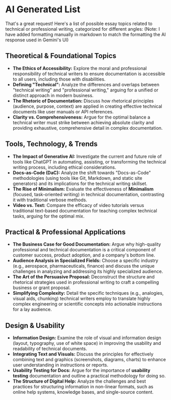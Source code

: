 
# AI Generated List
That's a great request! Here's a list of possible essay topics related to technical or professional writing, categorized for different angles:
(Note: I have added formatting manually in markdown to match the formatting the AI response used in Gemini's UI)
## Theoretical & Foundational Topics
* **The Ethics of Accessibility:** Explore the moral and professional responsibility of technical writers to ensure documentation is accessible to all users, including those with disabilities.
* **Defining "Technical":** Analyze the differences and overlaps between "technical writing" and "professional writing," arguing for a unified or distinct approach in modern business.
* **The Rhetoric of Documentation:** Discuss how rhetorical principles (audience, purpose, context) are applied in creating effective technical documents like user manuals or API references.
* **Clarity vs. Comprehensiveness:** Argue for the optimal balance a technical writer must strike between achieving absolute clarity and providing exhaustive, comprehensive detail in complex documentation.

## Tools, Technology, & Trends
* **The Impact of Generative AI:** Investigate the current and future role of tools like ChatGPT in automating, assisting, or transforming the technical writing process, including ethical considerations.
* **Docs-as-Code (DaC):** Analyze the shift towards "Docs-as-Code" methodologies (using tools like Git, Markdown, and static site generators) and its implications for the technical writing skillset.
* **The Rise of Minimalism:** Evaluate the effectiveness of **Minimalism** (focused, task-oriented writing) in technical documentation, contrasting it with traditional verbose methods.
* **Video vs. Text:** Compare the efficacy of video tutorials versus traditional text-based documentation for teaching complex technical tasks, arguing for the optimal mix.

## Practical & Professional Applications
* **The Business Case for Good Documentation:** Argue why high-quality professional and technical documentation is a critical component of customer success, product adoption, and a company's bottom line.
* **Audience Analysis in Specialized Fields:** Choose a specific industry (e.g., aerospace, pharmaceuticals, finance) and discuss the unique challenges in analyzing and addressing its highly specialized audience.
* **The Art of the Persuasive Proposal:** Deconstruct the structure and rhetorical strategies used in professional writing to craft a compelling business or grant proposal.
* **Simplifying Complexity:** Detail the specific techniques (e.g., analogies, visual aids, chunking) technical writers employ to translate highly complex engineering or scientific concepts into actionable instructions for a lay audience.

## Design & Usability
* **Information Design:** Examine the role of visual and information design (layout, typography, use of white space) in improving the usability and readability of technical documents.
* **Integrating Text and Visuals:** Discuss the principles for effectively combining text and graphics (screenshots, diagrams, charts) to enhance user understanding in instructions or reports.
* **Usability Testing for Docs:** Argue for the importance of **usability testing** documentation and outline a practical methodology for doing so.
* **The Structure of Digital Help:** Analyze the challenges and best practices for structuring information in non-linear formats, such as online help systems, knowledge bases, and single-source content.
